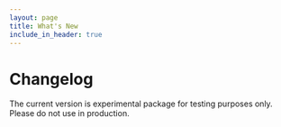 ```yaml
---
layout: page
title: What's New
include_in_header: true
---
```


# Changelog
The current version is experimental package for testing purposes only. Please do not use in production.

<br>